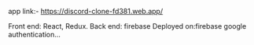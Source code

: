 app link:- https://discord-clone-fd381.web.app/

Front end: React, Redux.
Back end: firebase
Deployed on:firebase
google authentication...
